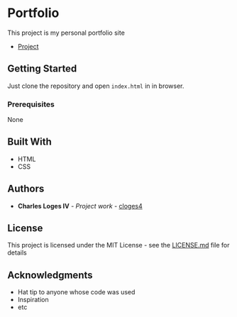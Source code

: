 # Portfolio

This project is my personal portfolio site


- [Project](https://codepen.io/cloges4/full/LKQQqY)

## Getting Started

Just clone the repository and open `index.html` in in browser.

### Prerequisites

None

## Built With

- HTML
- CSS

## Authors

- **Charles Loges IV** - _Project work_ - [cloges4](https://github.com/cloges4)

## License

This project is licensed under the MIT License - see the [LICENSE.md](LICENSE.md) file for details

## Acknowledgments

- Hat tip to anyone whose code was used
- Inspiration
- etc
